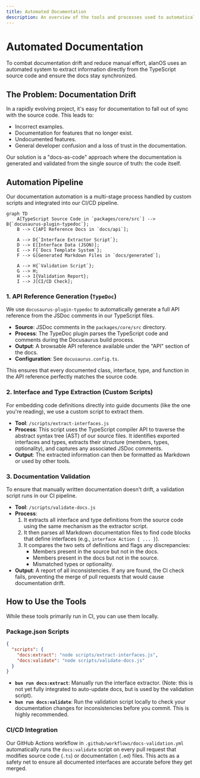 ```yaml
---
title: Automated Documentation
description: An overview of the tools and processes used to automatically generate and validate documentation from source code.
---
```


# Automated Documentation

To combat documentation drift and reduce manual effort, alanOS uses an automated system to extract information directly from the TypeScript source code and ensure the docs stay synchronized.

## The Problem: Documentation Drift

In a rapidly evolving project, it's easy for documentation to fall out of sync with the source code. This leads to:

- Incorrect examples.
- Documentation for features that no longer exist.
- Undocumented features.
- General developer confusion and a loss of trust in the documentation.

Our solution is a "docs-as-code" approach where the documentation is generated and validated from the single source of truth: the code itself.

## Automation Pipeline

Our documentation automation is a multi-stage process handled by custom scripts and integrated into our CI/CD pipeline.

```mermaid
graph TD
    A[TypeScript Source Code in `packages/core/src`] --> B{`docusaurus-plugin-typedoc`};
    B --> C[API Reference Docs in `docs/api`];

    A --> D{`Interface Extractor Script`};
    D --> E[Interface Data (JSON)];
    E --> F{`Docs Template System`};
    F --> G[Generated Markdown Files in `docs/generated`];

    A --> H{`Validation Script`};
    G --> H;
    H --> I{Validation Report};
    I --> J[CI/CD Check];
```

### 1. API Reference Generation (`TypeDoc`)

We use `docusaurus-plugin-typedoc` to automatically generate a full API reference from the JSDoc comments in our TypeScript files.

- **Source**: JSDoc comments in the `packages/core/src` directory.
- **Process**: The TypeDoc plugin parses the TypeScript code and comments during the Docusaurus build process.
- **Output**: A browsable API reference available under the "API" section of the docs.
- **Configuration**: See `docusaurus.config.ts`.

This ensures that every documented class, interface, type, and function in the API reference perfectly matches the source code.

### 2. Interface and Type Extraction (Custom Scripts)

For embedding code definitions directly into guide documents (like the one you're reading), we use a custom script to extract them.

- **Tool**: `/scripts/extract-interfaces.js`
- **Process**: This script uses the TypeScript compiler API to traverse the abstract syntax tree (AST) of our source files. It identifies exported interfaces and types, extracts their structure (members, types, optionality), and captures any associated JSDoc comments.
- **Output**: The extracted information can then be formatted as Markdown or used by other tools.

### 3. Documentation Validation

To ensure that manually written documentation doesn't drift, a validation script runs in our CI pipeline.

- **Tool**: `/scripts/validate-docs.js`
- **Process**:
  1.  It extracts all interface and type definitions from the source code using the same mechanism as the extractor script.
  2.  It then parses all Markdown documentation files to find code blocks that define interfaces (e.g., `interface Action { ... }`).
  3.  It compares the two sets of definitions and flags any discrepancies:
      - Members present in the source but not in the docs.
      - Members present in the docs but not in the source.
      - Mismatched types or optionality.
- **Output**: A report of all inconsistencies. If any are found, the CI check fails, preventing the merge of pull requests that would cause documentation drift.

## How to Use the Tools

While these tools primarily run in CI, you can use them locally.

### Package.json Scripts

```json
{
  "scripts": {
    "docs:extract": "node scripts/extract-interfaces.js",
    "docs:validate": "node scripts/validate-docs.js"
  }
}
```

- **`bun run docs:extract`**: Manually run the interface extractor. (Note: this is not yet fully integrated to auto-update docs, but is used by the validation script).
- **`bun run docs:validate`**: Run the validation script locally to check your documentation changes for inconsistencies before you commit. This is highly recommended.

### CI/CD Integration

Our GitHub Actions workflow in `.github/workflows/docs-validation.yml` automatically runs the `docs:validate` script on every pull request that modifies source code (`.ts`) or documentation (`.md`) files. This acts as a safety net to ensure all documented interfaces are accurate before they get merged.
